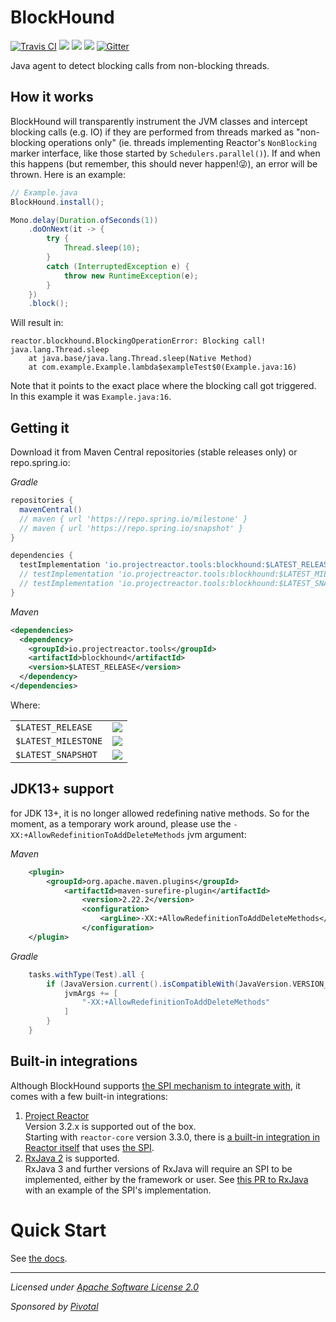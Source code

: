 # BlockHound

[![Travis CI](https://travis-ci.org/reactor/BlockHound.svg?branch=master)](https://travis-ci.org/reactor/BlockHound)
[![](https://img.shields.io/badge/dynamic/xml.svg?label=Release&color=green&query=%2F%2Fmetadata%2Fversioning%2Flatest&url=https%3A%2F%2Frepo1.maven.org%2Fmaven2%2Fio%2Fprojectreactor%2Ftools%2Fblockhound%2Fmaven-metadata.xml)](https://repo1.maven.org/maven2/io/projectreactor/tools/blockhound/)
[![](https://img.shields.io/badge/dynamic/xml.svg?label=Milestone&color=blue&query=%2F%2Fmetadata%2Fversioning%2Flatest&url=https%3A%2F%2Frepo.spring.io%2Fmilestone%2Fio%2Fprojectreactor%2Ftools%2Fblockhound%2Fmaven-metadata.xml)](https://repo.spring.io/milestone/io/projectreactor/tools/blockhound/)
[![](https://img.shields.io/badge/dynamic/xml.svg?label=Snapshot&color=orange&query=%2F%2Fmetadata%2Fversioning%2Flatest&url=https%3A%2F%2Frepo.spring.io%2Fsnapshot%2Fio%2Fprojectreactor%2Ftools%2Fblockhound%2Fmaven-metadata.xml)](https://repo.spring.io/snapshot/io/projectreactor/tools/blockhound/)
[![Gitter](https://badges.gitter.im/reactor/BlockHound.svg)](https://gitter.im/reactor/BlockHound)

Java agent to detect blocking calls from non-blocking threads.

## How it works
BlockHound will transparently instrument the JVM classes and intercept blocking calls (e.g. IO) if they are performed from threads marked as "non-blocking operations only" (ie. threads implementing Reactor's `NonBlocking` marker interface, like those started by `Schedulers.parallel()`). If and when this happens (but remember, this should never happen!:stuck_out_tongue_winking_eye:), an error will be thrown. Here is an example:
```java
// Example.java
BlockHound.install();

Mono.delay(Duration.ofSeconds(1))
    .doOnNext(it -> {
        try {
            Thread.sleep(10);
        }
        catch (InterruptedException e) {
            throw new RuntimeException(e);
        }
    })
    .block();
```

Will result in:
```
reactor.blockhound.BlockingOperationError: Blocking call! java.lang.Thread.sleep
	at java.base/java.lang.Thread.sleep(Native Method)
	at com.example.Example.lambda$exampleTest$0(Example.java:16)
```
Note that it points to the exact place where the blocking call got triggered. In this example it was `Example.java:16`.

## Getting it

Download it from Maven Central repositories (stable releases only) or repo.spring.io:

_Gradle_

```groovy
repositories {
  mavenCentral()
  // maven { url 'https://repo.spring.io/milestone' }
  // maven { url 'https://repo.spring.io/snapshot' }
}

dependencies {
  testImplementation 'io.projectreactor.tools:blockhound:$LATEST_RELEASE'
  // testImplementation 'io.projectreactor.tools:blockhound:$LATEST_MILESTONE'
  // testImplementation 'io.projectreactor.tools:blockhound:$LATEST_SNAPSHOT'
}
```

_Maven_

```xml
<dependencies>
  <dependency>
    <groupId>io.projectreactor.tools</groupId>
    <artifactId>blockhound</artifactId>
    <version>$LATEST_RELEASE</version>
  </dependency>
</dependencies>
```

Where:

|||
|-|-|
|`$LATEST_RELEASE`|[![](https://img.shields.io/badge/dynamic/xml.svg?label=&color=green&query=%2F%2Fmetadata%2Fversioning%2Flatest&url=https%3A%2F%2Frepo1.maven.org%2Fmaven2%2Fio%2Fprojectreactor%2Ftools%2Fblockhound%2Fmaven-metadata.xml)](https://repo1.maven.org/maven2/io/projectreactor/tools/blockhound/)|
|`$LATEST_MILESTONE`|[![](https://img.shields.io/badge/dynamic/xml.svg?label=&color=blue&query=%2F%2Fmetadata%2Fversioning%2Flatest&url=https%3A%2F%2Frepo.spring.io%2Fmilestone%2Fio%2Fprojectreactor%2Ftools%2Fblockhound%2Fmaven-metadata.xml)](https://repo.spring.io/milestone/io/projectreactor/tools/blockhound/)|
|`$LATEST_SNAPSHOT`|[![](https://img.shields.io/badge/dynamic/xml.svg?label=&color=orange&query=%2F%2Fmetadata%2Fversioning%2Flatest&url=https%3A%2F%2Frepo.spring.io%2Fsnapshot%2Fio%2Fprojectreactor%2Ftools%2Fblockhound%2Fmaven-metadata.xml)](https://repo.spring.io/snapshot/io/projectreactor/tools/blockhound/)|

## JDK13+ support

for JDK 13+, it is no longer allowed redefining native methods. So for the moment, as a temporary work around, please use the
`-XX:+AllowRedefinitionToAddDeleteMethods` jvm argument:

_Maven_

```xml
    <plugin>
        <groupId>org.apache.maven.plugins</groupId>
            <artifactId>maven-surefire-plugin</artifactId>
                <version>2.22.2</version>
                <configuration>
                    <argLine>-XX:+AllowRedefinitionToAddDeleteMethods</argLine>
                </configuration>
    </plugin>
```

_Gradle_

```groovy
    tasks.withType(Test).all {
        if (JavaVersion.current().isCompatibleWith(JavaVersion.VERSION_13)) {
            jvmArgs += [
                "-XX:+AllowRedefinitionToAddDeleteMethods"
            ]
        }
    }
```

## Built-in integrations
Although BlockHound supports [the SPI mechanism to integrate with](https://github.com/reactor/BlockHound/blob/master/docs/custom_integrations.md), it comes with a few built-in integrations:
1. [Project Reactor](https://projectreactor.io)  
  Version 3.2.x is supported out of the box.  
  Starting with `reactor-core` version 3.3.0, there is [a built-in integration in Reactor itself](https://github.com/reactor/reactor-core/blob/v3.3.0.RELEASE/reactor-core/src/main/java/reactor/core/scheduler/ReactorBlockHoundIntegration.java) that uses [the SPI](https://github.com/reactor/BlockHound/blob/master/docs/custom_integrations.md).
2. [RxJava 2](https://github.com/ReactiveX/RxJava/) is supported.  
    RxJava 3 and further versions of RxJava will require an SPI to be implemented, either by the framework or user. See [this PR to RxJava](https://github.com/ReactiveX/RxJava/pull/6692) with an example of the SPI's implementation.

# Quick Start
See [the docs](./docs/README.md).

-------------------------------------
_Licensed under [Apache Software License 2.0](www.apache.org/licenses/LICENSE-2.0)_

_Sponsored by [Pivotal](https://pivotal.io)_
